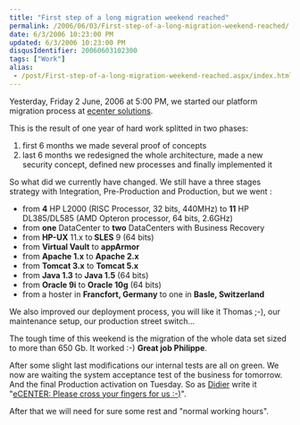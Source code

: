 ```yaml
---
title: "First step of a long migration weekend reached"
permalink: /2006/06/03/First-step-of-a-long-migration-weekend-reached/
date: 6/3/2006 10:23:00 PM
updated: 6/3/2006 10:23:00 PM
disqusIdentifier: 20060603102300
tags: ["Work"]
alias:
 - /post/First-step-of-a-long-migration-weekend-reached.aspx/index.html
---
```

Yesterday, Friday 2 June, 2006 at 5:00 PM, we started our platform migration process at [ecenter solutions](http://www.ecenter-solutions.com/). 

This is the result of one year of hard work splitted in two phases:
<!-- more -->

<ol>
<li>first 6 months we made several proof of concepts</li>
<li>last 6 months we redesigned the whole architecture, made a new security concept, defined new processes and finally implemented it</li></ol>


So what did we currently have changed. We still have a three stages strategy with Integration, Pre-Production and Production, but we went :

<ul>
<li>from <strong>4</strong> HP L2000 (RISC Processor, 32 bits, 440MHz) to <strong>11</strong> HP DL385/DL585 (AMD Opteron processor, 64 bits, 2.6GHz)</li>
<li>from <strong>one</strong> DataCenter to <strong>two</strong> DataCenters with Business Recovery</li>
<li>from <strong>HP-UX</strong> 11.x to<strong> SLES</strong> 9 (64 bits)</li>
<li>from <strong>Virtual Vault</strong> to <strong>appArmor</strong></li>
<li>from <strong>Apache 1.x</strong> to <strong>Apache 2.x</strong></li>
<li>from <strong>Tomcat 3.x</strong> to <strong>Tomcat 5.x</strong></li>
<li>from <strong>Java 1.3</strong> to <strong>Java 1.5</strong> (64 bits)</li>
<li>from <strong>Oracle 9i</strong> to <strong>Oracle 10g</strong> (64 bits)</li>
<li>from a hoster in <strong>Francfort, Germany</strong> to one in <strong>Basle, Switzerland</strong></li></ul>


We also improved our deployment process, you will like it Thomas ;-), our maintenance setup, our production street switch...

The tough time of this weekend is the migration of the whole data set sized to more than 650 Gb. It worked :-) <strong>Great job Philippe</strong>.

After some slight last modifications our internal tests are all on green. We now are waiting the system acceptance test of the business for tomorrow. And the final Production activation on Tuesday. So as [Didier](http://www.didierbeck.com/) write it "[eCENTER: Please cross your fingers for us :-)](http://www.didierbeck.com/2006/06/ecenter-please-cross-your-fingers-for.php)".

After that we will need for sure some rest and "normal working hours".
